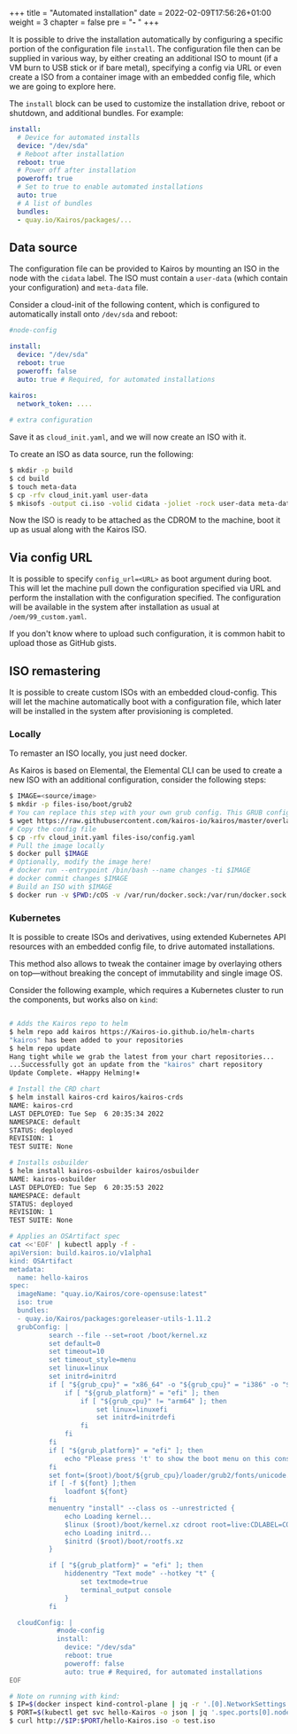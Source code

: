 +++
title = "Automated installation"
date = 2022-02-09T17:56:26+01:00
weight = 3
chapter = false
pre = "<b>- </b>"
+++

It is possible to drive the installation automatically by configuring a specific portion of the configuration file `install`.
The configuration file then can be supplied in various way, by either creating an additional ISO to mount (if a VM burn to USB stick or if bare metal), specifying a config via URL or even create a ISO from a container image with an embedded config file, which we are going to explore here.

The `install` block can be used to customize the installation drive, reboot or shutdown, and additional bundles.  For example:

```yaml
install:
  # Device for automated installs
  device: "/dev/sda"
  # Reboot after installation
  reboot: true
  # Power off after installation
  poweroff: true
  # Set to true to enable automated installations
  auto: true
  # A list of bundles
  bundles:
  - quay.io/Kairos/packages/...
```

## Data source

The configuration file can be provided to Kairos by mounting an ISO in the node with the `cidata` label. The ISO must contain a `user-data` (which contain your configuration) and `meta-data` file.

Consider a cloud-init of the following content, which is configured to automatically install onto `/dev/sda` and reboot:

```yaml
#node-config

install:
  device: "/dev/sda"
  reboot: true
  poweroff: false
  auto: true # Required, for automated installations
  
kairos:
  network_token: ....

# extra configuration
```

Save it as `cloud_init.yaml`, and we will now create an ISO with it.

To create an ISO as data source, run the following:

```bash
$ mkdir -p build
$ cd build
$ touch meta-data
$ cp -rfv cloud_init.yaml user-data
$ mkisofs -output ci.iso -volid cidata -joliet -rock user-data meta-data
```

Now the ISO is ready to be attached as the CDROM to the machine, boot it up as usual along with the Kairos ISO.

## Via config URL

It is possible to specify `config_url=<URL>` as boot argument during boot. This will let the machine pull down the configuration specified via URL and perform the installation with the configuration specified. The configuration will be available in the system after installation as usual at `/oem/99_custom.yaml`.

If you don't know where to upload such configuration, it is common habit to upload those as GitHub gists.

## ISO remastering

It is possible to create custom ISOs with an embedded cloud-config. This will let the machine automatically boot with a configuration file, which later will be installed in the system after provisioning is completed.

### Locally

To remaster an ISO locally, you just need docker.

As Kairos is based on Elemental, the Elemental CLI can be used to create a new ISO with an additional configuration, consider the following steps:

```bash
$ IMAGE=<source/image>
$ mkdir -p files-iso/boot/grub2
# You can replace this step with your own grub config. This GRUB configuration is the boot menu of the ISO
$ wget https://raw.githubusercontent.com/kairos-io/kairos/master/overlay/files-iso/boot/grub2/grub.cfg -O files-iso/boot/grub2/grub.cfg
# Copy the config file
$ cp -rfv cloud_init.yaml files-iso/config.yaml
# Pull the image locally
$ docker pull $IMAGE
# Optionally, modify the image here!
# docker run --entrypoint /bin/bash --name changes -ti $IMAGE
# docker commit changes $IMAGE
# Build an ISO with $IMAGE
$ docker run -v $PWD:/cOS -v /var/run/docker.sock:/var/run/docker.sock -i --rm quay.io/kairos/osbuilder-tools:v0.1.1 --name "custom-iso" --debug build-iso --date=false --local --overlay-iso /cOS/files-iso $IMAGE --output /cOS/
```

### Kubernetes

It is possible to create ISOs and derivatives, using extended Kubernetes API resources with an embedded config file, to drive automated installations.

This method also allows to tweak the container image by overlaying others on top—without breaking the concept of immutability and single image OS.

Consider the following example, which requires a Kubernetes cluster to run the components, but works also on `kind`:

```bash

# Adds the Kairos repo to helm
$ helm repo add kairos https://Kairos-io.github.io/helm-charts
"kairos" has been added to your repositories
$ helm repo update
Hang tight while we grab the latest from your chart repositories...
...Successfully got an update from the "kairos" chart repository
Update Complete. ⎈Happy Helming!⎈

# Install the CRD chart
$ helm install kairos-crd kairos/kairos-crds
NAME: kairos-crd
LAST DEPLOYED: Tue Sep  6 20:35:34 2022
NAMESPACE: default
STATUS: deployed
REVISION: 1
TEST SUITE: None

# Installs osbuilder
$ helm install kairos-osbuilder kairos/osbuilder
NAME: kairos-osbuilder
LAST DEPLOYED: Tue Sep  6 20:35:53 2022
NAMESPACE: default
STATUS: deployed
REVISION: 1
TEST SUITE: None

# Applies an OSArtifact spec
cat <<'EOF' | kubectl apply -f -
apiVersion: build.kairos.io/v1alpha1
kind: OSArtifact
metadata:
  name: hello-kairos
spec:
  imageName: "quay.io/Kairos/core-opensuse:latest"
  iso: true
  bundles:
  - quay.io/Kairos/packages:goreleaser-utils-1.11.2
  grubConfig: |
          search --file --set=root /boot/kernel.xz
          set default=0
          set timeout=10
          set timeout_style=menu
          set linux=linux
          set initrd=initrd
          if [ "${grub_cpu}" = "x86_64" -o "${grub_cpu}" = "i386" -o "${grub_cpu}" = "arm64" ];then
              if [ "${grub_platform}" = "efi" ]; then
                  if [ "${grub_cpu}" != "arm64" ]; then
                      set linux=linuxefi
                      set initrd=initrdefi
                  fi
              fi
          fi
          if [ "${grub_platform}" = "efi" ]; then
              echo "Please press 't' to show the boot menu on this console"
          fi
          set font=($root)/boot/${grub_cpu}/loader/grub2/fonts/unicode.pf2
          if [ -f ${font} ];then
              loadfont ${font}
          fi
          menuentry "install" --class os --unrestricted {
              echo Loading kernel...
              $linux ($root)/boot/kernel.xz cdroot root=live:CDLABEL=COS_LIVE rd.live.dir=/ rd.live.squashimg=rootfs.squashfs console=tty1 console=ttyS0 rd.cos.disable vga=795 nomodeset nodepair.enable
              echo Loading initrd...
              $initrd ($root)/boot/rootfs.xz
          }

          if [ "${grub_platform}" = "efi" ]; then
              hiddenentry "Text mode" --hotkey "t" {
                  set textmode=true
                  terminal_output console
              }
          fi

  cloudConfig: |
            #node-config
            install:
              device: "/dev/sda"
              reboot: true
              poweroff: false
              auto: true # Required, for automated installations
EOF

# Note on running with kind:
$ IP=$(docker inspect kind-control-plane | jq -r '.[0].NetworkSettings.Networks.kind.IPAddress')
$ PORT=$(kubectl get svc hello-Kairos -o json | jq '.spec.ports[0].nodePort')
$ curl http://$IP:$PORT/hello-Kairos.iso -o test.iso


```

